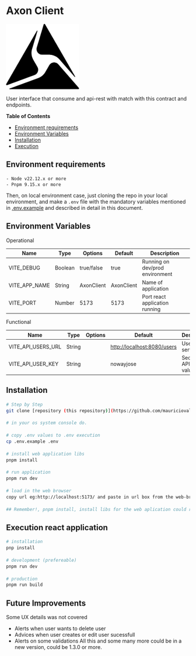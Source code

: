# Axon Client

<img alt="Axon Client" src="./src/assets/logo.png" title="Axon" width="200"/>

User interface that consume and api-rest with match with this contract and endpoints.

**Table of Contents**
- [Environment requirements](#markdown-header-environment-requirements)
- [Environment Variables](#markdown-header-environment-variables)
- [Installation](#markdown-header-installation)
- [Execution](#markdown-header-execution)

## Environment requirements
```
- Node v22.12.x or more
- Pnpm 9.15.x or more
```

Then, on local environment case, just cloning the repo in your local environment, and make a `.env`
file with the mandatory variables mentioned in [.env.example](/.env.example)
and described in detail in this document.

## Environment Variables

Operational

| Name           | Type     | Options    | Default | Description                    |
|----------------|----------|------------|---------|--------------------------------|
| VITE_DEBUG     | Boolean  | true/false | true    | Running on dev/prod environment |
| VITE_APP_NAME  | String   | AxonClient| AxonClient| Name of application            |
| VITE_PORT | Number | 5173 | 5173 | Port react application running |

Functional

| Name                     | Type    | Options | Default | Description                         |
|--------------------------|---------|---------|---------|-------------------------------------|
| VITE_API_USERS_URL       | String  |         |    [http://localhost:8080/users ](http://localhost:8080/api/v1/users)  | User API service url                |
| VITE_API_USER_KEY        | String  |         |    nowayjose     | Security API Key value              |


## Installation

```bash
# Step by Step
git clone [repository (this repository)](https://github.com/mauriciovalencia/axon-client.git)

# in your os system console do.

# copy .env values to .env execution
cp .env.example .env

# install web application libs
pnpm install

# run application
pnpm run dev

# load in the web browser
copy url eg:http://localhost:5173/ and paste in url box from the web-browser, by default Google Chrome.

## Remember!, pnpm install, install libs for the web aplication could run
```

## Execution react application

```bash
# installation
pnp install

# development (prefereable)
pnpm run dev

# production
pnpm run build
```

## Future Improvements
Some UX details was not covered
- Alerts when user wants to delete user
- Advices when user creates or edit user sucessfull
- Alerts on some validations
All this and some many more could be in a new version, could be 1.3.0 or more.

